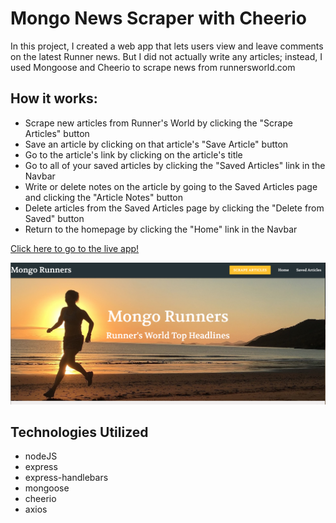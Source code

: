 # Mongo News Scraper with Cheerio

In this project, I created a web app that lets users view and leave comments on the latest Runner news. But I did not actually write any articles; instead, I used Mongoose and Cheerio to scrape news from runnersworld.com 

## How it works:
- Scrape new articles from Runner's World by clicking the "Scrape Articles" button
- Save an article by clicking on that article's "Save Article" button
- Go to the article's link by clicking on the article's title
- Go to all of your saved articles by clicking the "Saved Articles" link in the Navbar
- Write or delete notes on the article by going to the Saved Articles page and clicking the "Article Notes" button
- Delete articles from the Saved Articles page by clicking the "Delete from Saved" button
- Return to the homepage by clicking the "Home" link in the Navbar

[Click here to go to the live app!](https://cheerioscrape1127.herokuapp.com/)

![Screenshot of Mongo Runners](https://github.com/jenerationx/cheerioscrape/blob/master/public/images/screenshot.png)

## Technologies Utilized
- nodeJS
- express
- express-handlebars
- mongoose
- cheerio
- axios